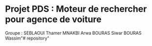 # Projet PDS : Moteur de rechercher pour agence de voiture
Groupe :
SEBLAOUI Thamer
MNAKBI Arwa
BOURAS Siwar
BOURAS Wassim"# repository" 
